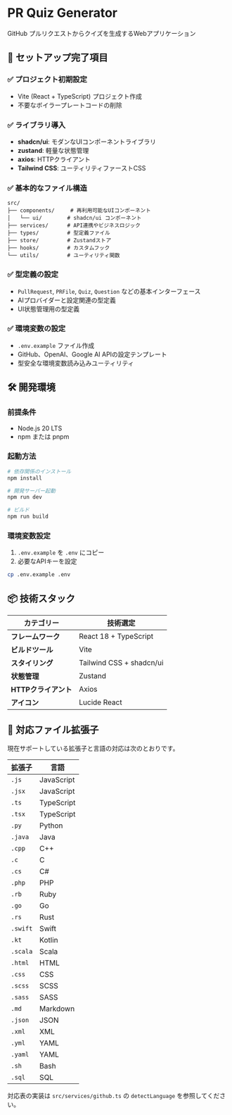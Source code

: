 # PR Quiz Generator

GitHub プルリクエストからクイズを生成するWebアプリケーション

## 🚀 セットアップ完了項目

### ✅ プロジェクト初期設定
- Vite (React + TypeScript) プロジェクト作成
- 不要なボイラープレートコードの削除

### ✅ ライブラリ導入
- **shadcn/ui**: モダンなUIコンポーネントライブラリ
- **zustand**: 軽量な状態管理
- **axios**: HTTPクライアント
- **Tailwind CSS**: ユーティリティファーストCSS

### ✅ 基本的なファイル構造
```
src/
├── components/     # 再利用可能なUIコンポーネント
│   └── ui/        # shadcn/ui コンポーネント
├── services/      # API連携やビジネスロジック
├── types/         # 型定義ファイル
├── store/         # Zustandストア
├── hooks/         # カスタムフック
└── utils/         # ユーティリティ関数
```

### ✅ 型定義の設定
- `PullRequest`, `PRFile`, `Quiz`, `Question` などの基本インターフェース
- AIプロバイダーと設定関連の型定義
- UI状態管理用の型定義

### ✅ 環境変数の設定
- `.env.example` ファイル作成
- GitHub、OpenAI、Google AI APIの設定テンプレート
- 型安全な環境変数読み込みユーティリティ

## 🛠️ 開発環境

### 前提条件
- Node.js 20 LTS
- npm または pnpm

### 起動方法
```bash
# 依存関係のインストール
npm install

# 開発サーバー起動
npm run dev

# ビルド
npm run build
```

### 環境変数設定
1. `.env.example` を `.env` にコピー
2. 必要なAPIキーを設定

```bash
cp .env.example .env
```

## 📦 技術スタック

| カテゴリー | 技術選定 |
|---|---|
| **フレームワーク** | React 18 + TypeScript |
| **ビルドツール** | Vite |
| **スタイリング** | Tailwind CSS + shadcn/ui |
| **状態管理** | Zustand |
| **HTTPクライアント** | Axios |
| **アイコン** | Lucide React |

## 📄 対応ファイル拡張子

現在サポートしている拡張子と言語の対応は次のとおりです。

| 拡張子 | 言語 |
|---|---|
| `.js` | JavaScript |
| `.jsx` | JavaScript |
| `.ts` | TypeScript |
| `.tsx` | TypeScript |
| `.py` | Python |
| `.java` | Java |
| `.cpp` | C++ |
| `.c` | C |
| `.cs` | C# |
| `.php` | PHP |
| `.rb` | Ruby |
| `.go` | Go |
| `.rs` | Rust |
| `.swift` | Swift |
| `.kt` | Kotlin |
| `.scala` | Scala |
| `.html` | HTML |
| `.css` | CSS |
| `.scss` | SCSS |
| `.sass` | SASS |
| `.md` | Markdown |
| `.json` | JSON |
| `.xml` | XML |
| `.yml` | YAML |
| `.yaml` | YAML |
| `.sh` | Bash |
| `.sql` | SQL |

対応表の実装は `src/services/github.ts` の `detectLanguage` を参照してください。
